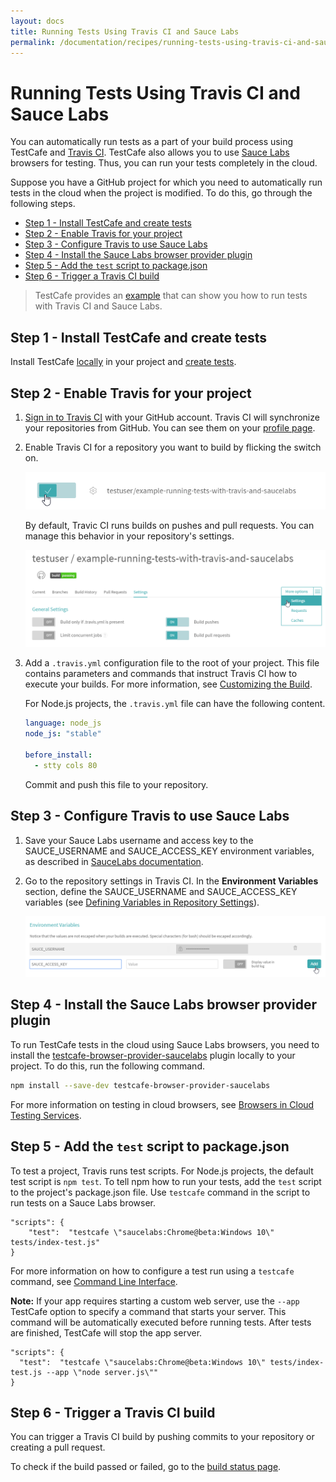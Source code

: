 ```yaml
---
layout: docs
title: Running Tests Using Travis CI and Sauce Labs
permalink: /documentation/recipes/running-tests-using-travis-ci-and-sauce-labs.html
---
```

# Running Tests Using Travis CI and Sauce Labs

You can automatically run tests as a part of your build process using TestCafe and [Travis CI](https://travis-ci.org/).
TestCafe also allows you to use [Sauce Labs](https://saucelabs.com/) browsers for testing.
Thus, you can run your tests completely in the cloud.

Suppose you have a GitHub project for which you need to automatically run tests in the cloud when the project is modified. To do this, go through the following steps.

* [Step 1 - Install TestCafe and create tests](#step-1---install-testcafe-and-create-tests)
* [Step 2 - Enable Travis for your project](#step-2---enable-travis-for-your-project)
* [Step 3 - Configure Travis to use Sauce Labs](#step-3---configure-travis-to-use-sauce-labs)
* [Step 4 - Install the Sauce Labs browser provider plugin](#step-4---install-the-sauce-labs-browser-provider-plugin)
* [Step 5 - Add the `test` script to package.json](#step-5---add-the-test-script-to-packagejson)
* [Step 6 - Trigger a Travis CI build](#step-6---trigger-a-travis-ci-build)

> TestCafe provides an [example](https://github.com/DevExpress/testcafe/tree/master/examples/running-tests-using-travis-and-saucelabs/) that can show you how to run tests with Travis CI and Sauce Labs.

## Step 1 - Install TestCafe and create tests

Install TestCafe [locally](../using-testcafe/installing-testcafe.md#locally) in your project and [create tests](../getting-started/README.md#creating-a-test).

## Step 2 - Enable Travis for your project

1. [Sign in to Travis CI](https://travis-ci.org/auth) with your GitHub account. Travis CI will synchronize your repositories from GitHub. You can see them on your [profile page](https://travis-ci.org/profile).
2. Enable Travis CI for a repository you want to build by flicking the switch on.

     ![Enable Travis for a repository](../../images/travis-step-2-2.png)

     By default, Travic CI runs builds on pushes and pull requests. You can manage this behavior in your repository's settings.

     ![Enable builds](../../images/travis-step-2-4.png)

3. Add a `.travis.yml` configuration file to the root of your project. This file contains parameters and commands that instruct Travis CI how to execute your builds. For more information, see [Customizing the Build](https://docs.travis-ci.com/user/customizing-the-build).

     For Node.js projects, the `.travis.yml` file can have the following content.

     ```yaml
     language: node_js
     node_js: "stable"
  
     before_install:
       - stty cols 80
     ```

     Commit and push this file to your repository.

## Step 3 - Configure Travis to use Sauce Labs

1. Save your Sauce Labs username and access key to the SAUCE\_USERNAME and SAUCE\_ACCESS\_KEY environment variables, as described in [SauceLabs documentation](https://wiki.saucelabs.com/display/DOCS/Best+Practice%3A+Use+Environment+Variables+for+Authentication+Credentials).
2. Go to the repository settings in Travis CI. In the **Environment Variables** section, define the SAUCE\_USERNAME and SAUCE\_ACCESS\_KEY variables (see [Defining Variables in Repository Settings](https://docs.travis-ci.com/user/environment-variables/#Defining-Variables-in-Repository-Settings)).

     ![Define variables](../../images/travis-step-3-2.png)

## Step 4 - Install the Sauce Labs browser provider plugin

To run TestCafe tests in the cloud using Sauce Labs browsers, you need to install the [testcafe-browser-provider-saucelabs](https://www.npmjs.com/package/testcafe-browser-provider-saucelabs) plugin locally to your project.
To do this, run the following command.

```bash
npm install --save-dev testcafe-browser-provider-saucelabs
```

For more information on testing in cloud browsers, see [Browsers in Cloud Testing Services](../using-testcafe/common-concepts/browser-support.md#browsers-in-cloud-testing-services).

## Step 5 - Add the `test` script to package.json

To test a project, Travis runs test scripts. For Node.js projects, the default test script is `npm test`.
To tell npm how to run your tests, add the `test` script to the project's package.json file. Use `testcafe` command in the script to run tests on a Sauce Labs browser.

```text
"scripts": {
    "test":  "testcafe \"saucelabs:Chrome@beta:Windows 10\" tests/index-test.js"
}
```

For more information on how to configure a test run using a `testcafe` command, see [Command Line Interface](../using-testcafe/command-line-interface.md).

**Note:** If your app requires starting a custom web server, use the `--app` TestCafe option to specify a command that starts your server.
This command will be automatically executed before running tests. After tests are finished, TestCafe will stop the app server.

```text
"scripts": {
  "test":  "testcafe \"saucelabs:Chrome@beta:Windows 10\" tests/index-test.js --app \"node server.js\""
}
```

## Step 6 - Trigger a Travis CI build

You can trigger a Travis CI build by pushing commits to your repository or creating a pull request.

To check if the build passed or failed, go to the [build status page](https://travis-ci.org/repositories).
